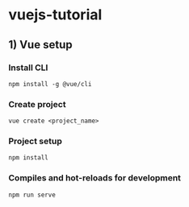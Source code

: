 # vuejs-tutorial

## 1) Vue setup

### Install CLI
```
npm install -g @vue/cli
```

### Create project
```
vue create <project_name>
```

### Project setup
```
npm install
```

### Compiles and hot-reloads for development
```
npm run serve
```

